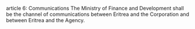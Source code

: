 article 6: Communications
The Ministry of Finance and Development shall be the channel of communications between Eritrea and the Corporation and between Eritrea and the Agency. 
<ul>
</ul>